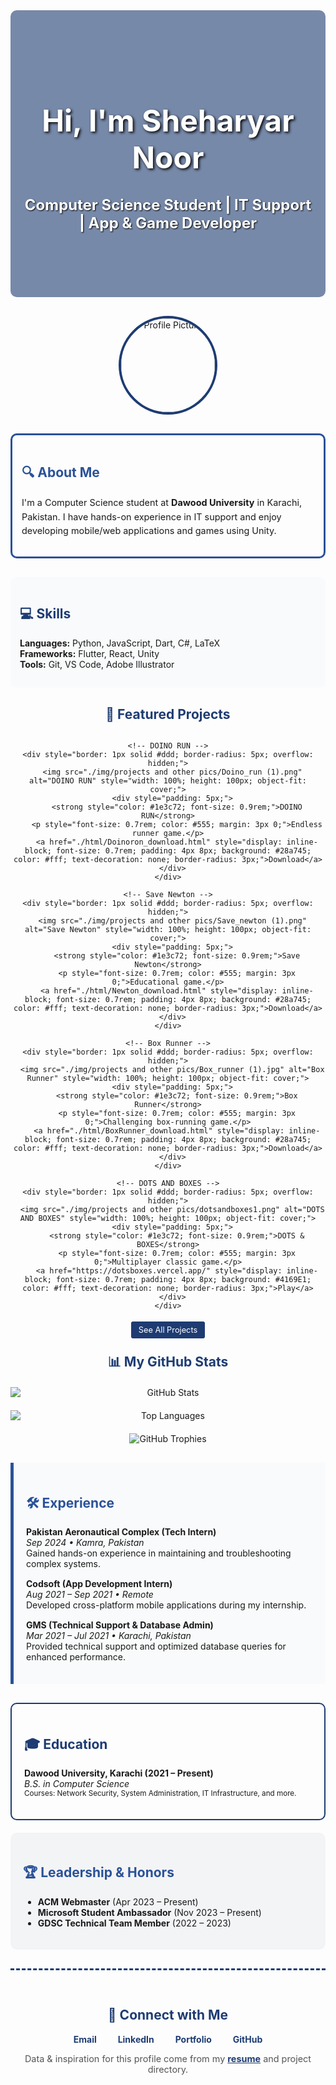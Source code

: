 <!-- Advanced Styled README.md with Enhanced Projects & GitHub Stats -->

<!-- Hero Section with Background Image & Overlay -->
<div align="center" style="position: relative; background: url('https://source.unsplash.com/1600x400/?technology') no-repeat center; background-size: cover; border-radius: 10px; padding: 80px 20px; margin-bottom: 30px;">
  <div style="position: relative; z-index: 1; color: white;">
    <h1 style="font-size: 3rem; text-shadow: 2px 2px 4px #000;">Hi, I'm Sheharyar Noor</h1>
    <p style="font-size: 1.5rem; font-weight: bold; text-shadow: 1px 1px 2px #000;">Computer Science Student | IT Support | App & Game Developer</p>
  </div>
  <div style="position: absolute; top: 0; left: 0; width: 100%; height: 100%; background-color: rgba(30, 60, 114, 0.6); border-radius: 10px;"></div>
</div>

<!-- Profile Picture (Optional) -->
<div align="center" style="margin-bottom: 30px;">
  <img src="https://avatars.githubusercontent.com/u/youruserid?s=200" alt="Profile Picture" style="border-radius: 50%; width: 150px; border: 4px solid #1e3c72;" />
</div>

<!-- About Me Section -->
<div style="border: 3px solid #2a5298; border-radius: 10px; padding: 15px; margin-bottom: 30px;">
  <h2 style="color: #2a5298;">🔍 About Me</h2>
  <p style="font-size: 0.9rem; line-height: 1.4rem;">
    I'm a Computer Science student at <strong>Dawood University</strong> in Karachi, Pakistan. I have hands-on experience in IT support and enjoy developing mobile/web applications and games using Unity.
  </p>
</div>

<!-- Skills Section -->
<div style="background-color: #f9fafb; border-radius: 10px; padding: 15px; margin-bottom: 30px;">
  <h2 style="color: #1e3c72;">💻 Skills</h2>
  <ul style="padding-left: 0; list-style-type: none;">
    <li><strong>Languages:</strong> Python, JavaScript, Dart, C#, LaTeX</li>
    <li><strong>Frameworks:</strong> Flutter, React, Unity</li>
    <li><strong>Tools:</strong> Git, VS Code, Adobe Illustrator</li>
  </ul>
</div>

<!-- Compact Projects Section: Grid View -->
<div align="center" style="margin: 20px 0;">
  <h2 style="color: #1e3c72;">🚀 Featured Projects</h2>
  <div style="display: grid; grid-template-columns: repeat(auto-fit, minmax(200px, 1fr)); gap: 10px; margin-top: 10px; max-width: 900px;">
    
    <!-- DOINO RUN -->
    <div style="border: 1px solid #ddd; border-radius: 5px; overflow: hidden;">
      <img src="./img/projects and other pics/Doino_run (1).png" alt="DOINO RUN" style="width: 100%; height: 100px; object-fit: cover;">
      <div style="padding: 5px;">
        <strong style="color: #1e3c72; font-size: 0.9rem;">DOINO RUN</strong>
        <p style="font-size: 0.7rem; color: #555; margin: 3px 0;">Endless runner game.</p>
        <a href="./html/Doinoron_download.html" style="display: inline-block; font-size: 0.7rem; padding: 4px 8px; background: #28a745; color: #fff; text-decoration: none; border-radius: 3px;">Download</a>
      </div>
    </div>

    <!-- Save Newton -->
    <div style="border: 1px solid #ddd; border-radius: 5px; overflow: hidden;">
      <img src="./img/projects and other pics/Save_newton (1).png" alt="Save Newton" style="width: 100%; height: 100px; object-fit: cover;">
      <div style="padding: 5px;">
        <strong style="color: #1e3c72; font-size: 0.9rem;">Save Newton</strong>
        <p style="font-size: 0.7rem; color: #555; margin: 3px 0;">Educational game.</p>
        <a href="./html/Newton_download.html" style="display: inline-block; font-size: 0.7rem; padding: 4px 8px; background: #28a745; color: #fff; text-decoration: none; border-radius: 3px;">Download</a>
      </div>
    </div>

    <!-- Box Runner -->
    <div style="border: 1px solid #ddd; border-radius: 5px; overflow: hidden;">
      <img src="./img/projects and other pics/Box_runner (1).jpg" alt="Box Runner" style="width: 100%; height: 100px; object-fit: cover;">
      <div style="padding: 5px;">
        <strong style="color: #1e3c72; font-size: 0.9rem;">Box Runner</strong>
        <p style="font-size: 0.7rem; color: #555; margin: 3px 0;">Challenging box-running game.</p>
        <a href="./html/BoxRunner_download.html" style="display: inline-block; font-size: 0.7rem; padding: 4px 8px; background: #28a745; color: #fff; text-decoration: none; border-radius: 3px;">Download</a>
      </div>
    </div>

    <!-- DOTS AND BOXES -->
    <div style="border: 1px solid #ddd; border-radius: 5px; overflow: hidden;">
      <img src="./img/projects and other pics/dotsandboxes1.png" alt="DOTS AND BOXES" style="width: 100%; height: 100px; object-fit: cover;">
      <div style="padding: 5px;">
        <strong style="color: #1e3c72; font-size: 0.9rem;">DOTS & BOXES</strong>
        <p style="font-size: 0.7rem; color: #555; margin: 3px 0;">Multiplayer classic game.</p>
        <a href="https://dotsboxes.vercel.app/" style="display: inline-block; font-size: 0.7rem; padding: 4px 8px; background: #4169E1; color: #fff; text-decoration: none; border-radius: 3px;">Play</a>
      </div>
    </div>
  </div>
  <p style="margin-top: 10px;">
    <a href="https://github.com/Shery-1508?tab=repositories" target="_blank" style="font-size: 0.8rem; padding: 6px 12px; background: #1e3c72; color: #fff; border-radius: 3px; text-decoration: none;">
      See All Projects
    </a>
  </p>
</div>

<!-- Enhanced GitHub Statistics Section -->
<div style="text-align: center; margin-bottom: 30px;">
  <h2 style="color: #1e3c72;">📊 My GitHub Stats</h2>
  <div style="display: flex; flex-wrap: wrap; justify-content: center; gap: 20px; margin-top: 20px;">
    <img src="https://github-readme-stats.vercel.app/api?username=Shery-1508&show_icons=true&theme=default&count_private=true" alt="GitHub Stats" style="flex: 1 1 300px; max-width: 100%;"/>
    <img src="https://github-readme-stats.vercel.app/api/top-langs/?username=Shery-1508&layout=compact&theme=default" alt="Top Languages" style="flex: 1 1 300px; max-width: 100%;"/>
  </div>
  <div style="margin-top: 20px;">
    <img src="https://github-profile-trophy.vercel.app/?username=Shery-1508&theme=onedark&row=2" alt="GitHub Trophies" style="max-width: 100%;"/>
  </div>
</div>

<!-- Experience Section with Timeline Style -->
<div style="background-color: #f9fafb; border-left: 5px solid #2a5298; padding: 20px; margin-bottom: 30px;">
  <h2 style="color: #2a5298;">🛠 Experience</h2>
  <ul style="list-style-type: none; padding-left: 0;">
    <li style="margin-bottom: 15px;">
      <strong>Pakistan Aeronautical Complex (Tech Intern)</strong> <br/>
      <em>Sep 2024 • Kamra, Pakistan</em> <br/>
      Gained hands-on experience in maintaining and troubleshooting complex systems.
    </li>
    <li style="margin-bottom: 15px;">
      <strong>Codsoft (App Development Intern)</strong> <br/>
      <em>Aug 2021 – Sep 2021 • Remote</em> <br/>
      Developed cross-platform mobile applications during my internship.
    </li>
    <li style="margin-bottom: 15px;">
      <strong>GMS (Technical Support & Database Admin)</strong> <br/>
      <em>Mar 2021 – Jul 2021 • Karachi, Pakistan</em> <br/>
      Provided technical support and optimized database queries for enhanced performance.
    </li>
  </ul>
</div>

<!-- Education and Leadership Section -->
<div style="display: flex; gap: 20px; flex-wrap: wrap; margin-bottom: 30px;">
  <div style="flex: 1; min-width: 300px; border: 2px solid #1e3c72; border-radius: 10px; padding: 20px;">
    <h2 style="color: #1e3c72;">🎓 Education</h2>
    <p>
      <strong>Dawood University, Karachi (2021 – Present)</strong> <br />
      <em>B.S. in Computer Science</em> <br />
      <small>Courses: Network Security, System Administration, IT Infrastructure, and more.</small>
    </p>
  </div>
  <div style="flex: 1; min-width: 300px; background-color: #f3f4f6; border-radius: 10px; padding: 20px;">
    <h2 style="color: #2a5298;">🏆 Leadership & Honors</h2>
    <ul>
      <li><strong>ACM Webmaster</strong> (Apr 2023 – Present)</li>
      <li><strong>Microsoft Student Ambassador</strong> (Nov 2023 – Present)</li>
      <li><strong>GDSC Technical Team Member</strong> (2022 – 2023)</li>
    </ul>
  </div>
</div>

<!-- Connect Section -->
<div align="center" style="padding: 30px 20px; border-top: 3px dashed #1e3c72; margin-top: 30px;">
  <h2 style="color: #1e3c72;">🔗 Connect with Me</h2>
  <p>
    <a href="mailto:sheharyar1508@gmail.com" style="margin: 0 15px; text-decoration: none; color: #1e3c72;"><strong>Email</strong></a>
    <a href="https://www.linkedin.com/in/sheharyar-sheharyar" style="margin: 0 15px; text-decoration: none; color: #1e3c72;"><strong>LinkedIn</strong></a>
    <a href="https://sheharyar.vercel.app/" style="margin: 0 15px; text-decoration: none; color: #1e3c72;"><strong>Portfolio</strong></a>
    <a href="https://github.com/Shery-1508" style="margin: 0 15px; text-decoration: none; color: #1e3c72;"><strong>GitHub</strong></a>
  </p>
  <p style="margin-top: 10px; font-size: 0.9rem; color: #555;">
    Data & inspiration for this profile come from my <a href="https://github.com/Shery-1508" target="_blank" style="color: #1e3c72; font-weight: bold;">resume</a> and project directory.
  </p>
</div> 
